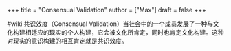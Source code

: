 +++
title = "Consensual Validation"
author = ["Max"]
draft = false
+++

\#wiki
共识效度（Consensual Validation）当社会中的一个成员发展了一种与文化构建相适应的现实的个人构建，它会被文化所肯定，同时也肯定文化构建。这种对现实的意识构建的相互肯定就是共识效度。
